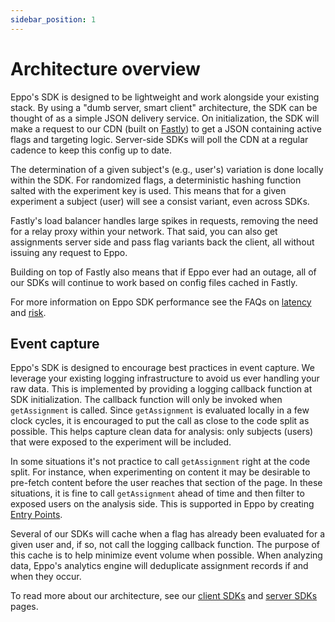 ```yaml
---
sidebar_position: 1
---
```


# Architecture overview

Eppo's SDK is designed to be lightweight and work alongside your existing stack. By using a "dumb server, smart client" architecture, the SDK can be thought of as a simple JSON delivery service. On initialization, the SDK will make a request to our CDN (built on [Fastly](https://www.fastly.com/)) to get a JSON containing active flags and targeting logic. Server-side SDKs will poll the CDN at a regular cadence to keep this config up to date.

The determination of a given subject's (e.g., user's) variation is done locally within the SDK. For randomized flags, a deterministic hashing function salted with the experiment key is used. This means that for a given experiment a subject (user) will see a consist variant, even across SDKs.

Fastly's load balancer handles large spikes in requests, removing the need for a relay proxy within your network. That said, you can also get assignments server side and pass flag variants back the client, all without issuing any request to Eppo.

Building on top of Fastly also means that if Eppo ever had an outage, all of our SDKs will continue to work based on config files cached in Fastly.

For more information on Eppo SDK performance see the FAQs on [latency](/sdks/faqs/latency) and [risk](/sdks/faqs/risk).

## Event capture

Eppo's SDK is designed to encourage best practices in event capture. We leverage your existing logging infrastructure to avoid us ever handling your raw data. This is implemented by providing a logging callback function at SDK initialization. The callback function will only be invoked when `getAssignment` is called. Since `getAssignment` is evaluated locally in a few clock cycles, it is encouraged to put the call as close to the code split as possible. This helps capture clean data for analysis: only subjects (users) that were exposed to the experiment will be included.

In some situations it's not practice to call `getAssignment` right at the code split. For instance, when experimenting on content it may be desirable to pre-fetch content before the user reaches that section of the page. In these situations, it is fine to call `getAssignment` ahead of time and then filter to exposed users on the analysis side. This is supported in Eppo by creating [Entry Points](/experiment-analysis/filter-assignments-by-entry-point).

Several of our SDKs will cache when a flag has already been evaluated for a given user and, if so, not call the logging callback function. The purpose of this cache is to help minimize event volume when possible. When analyzing data, Eppo's analytics engine will deduplicate assignment records if and when they occur.

To read more about our architecture, see our [client SDKs](/sdks/client-sdks) and [server SDKs](/sdks/server-sdks) pages.